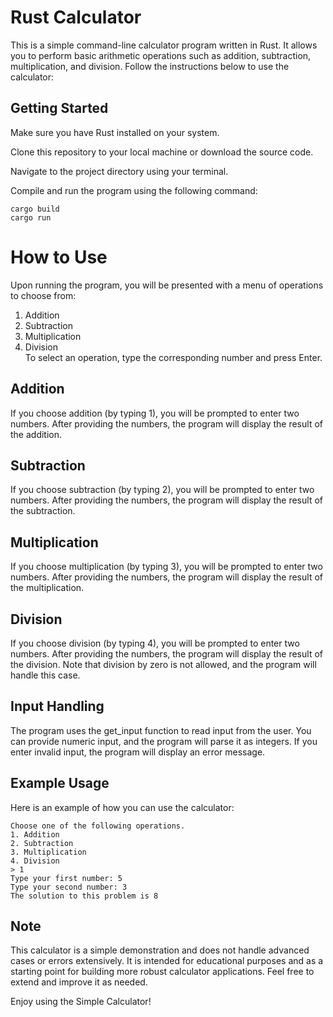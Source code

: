 # Rust Calculator
This is a simple command-line calculator program written in Rust. It allows you to perform basic arithmetic operations such as addition, subtraction, multiplication, and division. Follow the instructions below to use the calculator:

## Getting Started
Make sure you have Rust installed on your system.

Clone this repository to your local machine or download the source code.

Navigate to the project directory using your terminal.

Compile and run the program using the following command:

```
cargo build
cargo run
```

# How to Use
Upon running the program, you will be presented with a menu of operations to choose from:

1. Addition
2. Subtraction
3. Multiplication
4. Division
\
To select an operation, type the corresponding number and press Enter.

## Addition
If you choose addition (by typing 1), you will be prompted to enter two numbers. After providing the numbers, the program will display the result of the addition.

## Subtraction
If you choose subtraction (by typing 2), you will be prompted to enter two numbers. After providing the numbers, the program will display the result of the subtraction.

## Multiplication
If you choose multiplication (by typing 3), you will be prompted to enter two numbers. After providing the numbers, the program will display the result of the multiplication.

## Division
If you choose division (by typing 4), you will be prompted to enter two numbers. After providing the numbers, the program will display the result of the division. Note that division by zero is not allowed, and the program will handle this case.

## Input Handling
The program uses the get_input function to read input from the user. You can provide numeric input, and the program will parse it as integers. If you enter invalid input, the program will display an error message.

## Example Usage
Here is an example of how you can use the calculator:

```
Choose one of the following operations.
1. Addition
2. Subtraction
3. Multiplication
4. Division
> 1
Type your first number: 5
Type your second number: 3
The solution to this problem is 8
```
## Note
This calculator is a simple demonstration and does not handle advanced cases or errors extensively. It is intended for educational purposes and as a starting point for building more robust calculator applications. Feel free to extend and improve it as needed.

Enjoy using the Simple Calculator!
